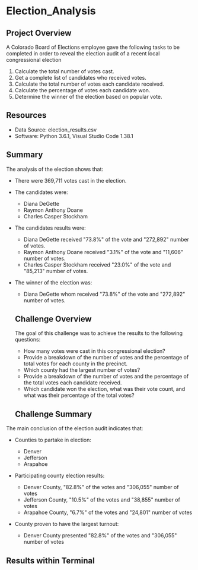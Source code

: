 # Election_Analysis

## Project Overview
A Colorado Board of Elections employee gave the following tasks to be completed in order to reveal the election audit of a recent local congressional election

1. Calculate the total number of votes cast.
2. Get a complete list of candidates who received votes.
3. Calculate the total number of votes each candidate received.
4. Calculate the percentage of votes each candidate won.
5. Determine the winner of the election based on popular vote. 

## Resources
- Data Source: election_results.csv
- Software: Python 3.6.1, Visual Studio Code 1.38.1

## Summary
The analysis of the election shows that:
- There were 369,711 votes cast in the election.
- The candidates were:
  - Diana DeGette
  - Raymon Anthony Doane
  - Charles Casper Stockham
- The candidates results were:
  - Diana DeGette received "73.8%" of the vote and "272,892" number of votes.
  - Raymon Anthony Doane received "3.1%" of the vote and "11,606" number of votes.
  - Charles Casper Stockham received "23.0%" of the vote and "85,213" number of votes.
- The winner of the election was:
  - Diana DeGette whom received "73.8%" of the vote and "272,892" number of votes.
  
  ## Challenge Overview
  The goal of this challenge was to achieve the results to the following questions:
  - How many votes were cast in this congressional election?
  - Provide a breakdown of the number of votes and the percentage of total votes for each county in the precinct.
  - Which county had the largest number of votes?
  - Provide a breakdown of the number of votes and the percentage of the total votes each candidate received.
  - Which candidate won the election, what was their vote count, and what was their percentage of the total votes?

  ## Challenge Summary
  
The main conclusion of the election audit indicates that:

  - Counties to partake in election:
    - Denver
    - Jefferson
    - Arapahoe
 
  - Participating county election results:
    - Denver County, "82.8%" of the votes and "306,055" number of votes
    - Jefferson County, "10.5%" of the votes and "38,855" number of votes
    - Arapahoe County, "6.7%" of the votes and "24,801" number of votes
    
  - County proven to have the largest turnout:
    - Denver County presented "82.8%" of the votes and "306,055" number of votes
    
  ## Results within Terminal
